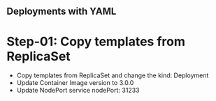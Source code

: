 ## Deployments with YAML
# Step-01: Copy templates from ReplicaSet
- Copy templates from ReplicaSet and change the kind: Deployment
- Update Container Image version to 3.0.0
- Update NodePort service nodePort: 31233
